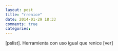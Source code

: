 ```yaml
---
layout: post
title: "rrenice"
date: 2014-01-29 18:33
comments: true
categories: 
---
```

[pslist]. Herramienta con uso igual que renice [ver]

